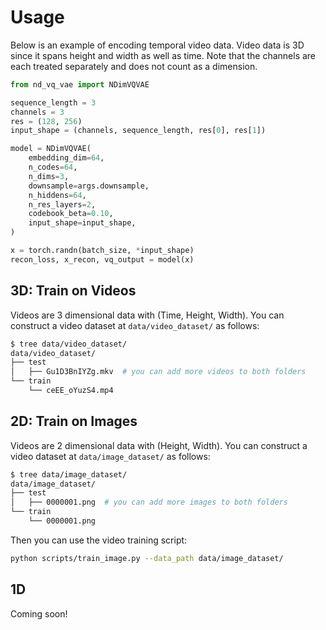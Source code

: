 # Usage

Below is an example of encoding temporal video data. Video data is 3D since it spans height and width as well as time. Note that the channels are each treated separately and does not count as a dimension.
```py
from nd_vq_vae import NDimVQVAE

sequence_length = 3
channels = 3
res = (128, 256)
input_shape = (channels, sequence_length, res[0], res[1])

model = NDimVQVAE(
    embedding_dim=64,
    n_codes=64,
    n_dims=3,
    downsample=args.downsample,
    n_hiddens=64,
    n_res_layers=2,
    codebook_beta=0.10,
    input_shape=input_shape,
)

x = torch.randn(batch_size, *input_shape)
recon_loss, x_recon, vq_output = model(x)
```

## 3D: Train on Videos

Videos are 3 dimensional data with (Time, Height, Width).
You can construct a video dataset at `data/video_dataset/` as follows:
```bash
$ tree data/video_dataset/
data/video_dataset/
├── test
│   ├── Gu1D3BnIYZg.mkv  # you can add more videos to both folders
└── train
    └── ceEE_oYuzS4.mp4
```

## 2D: Train on Images

Videos are 2 dimensional data with (Height, Width).
You can construct a video dataset at `data/image_dataset/` as follows:
```bash
$ tree data/image_dataset/
data/image_dataset/
├── test
│   ├── 0000001.png  # you can add more images to both folders
└── train
    └── 0000001.png
```

Then you can use the video training script:

```bash
python scripts/train_image.py --data_path data/image_dataset/
```

## 1D

Coming soon!
